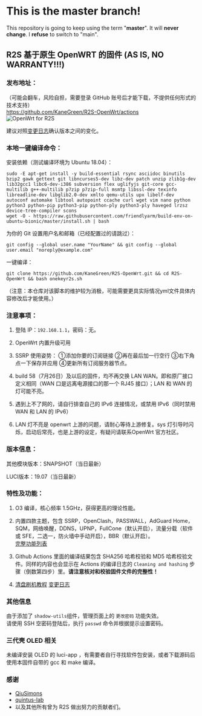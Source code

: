 # This is the master branch!
This repository is going to keep using the term "**master**". It will **never change**.
I **refuse** to switch to "main".

## R2S 基于原生 OpenWRT 的固件 (AS IS, NO WARRANTY!!!)

### 发布地址：
（可能会翻车，风险自担，需要登录 GitHub 账号后才能下载，不提供任何形式的技术支持）  
https://github.com/KaneGreen/R2S-OpenWrt/actions  
![OpenWrt for R2S](https://github.com/KaneGreen/R2S-OpenWrt/workflows/OpenWrt%20for%20R2S/badge.svg?branch=master&event=push)

建议对照[变更日志](./CHANGELOG.md)确认版本之间的变化。

### 本地一键编译命令：
安装依赖（测试编译环境为 Ubuntu 18.04）：
```shell
sudo -E apt-get install -y build-essential rsync asciidoc binutils bzip2 gawk gettext git libncurses5-dev libz-dev patch unzip zlib1g-dev lib32gcc1 libc6-dev-i386 subversion flex uglifyjs git-core gcc-multilib g++-multilib p7zip p7zip-full msmtp libssl-dev texinfo libreadline-dev libglib2.0-dev xmlto qemu-utils upx libelf-dev autoconf automake libtool autopoint ccache curl wget vim nano python python3 python-pip python3-pip python-ply python3-ply haveged lrzsz device-tree-compiler scons
wget -O - https://raw.githubusercontent.com/friendlyarm/build-env-on-ubuntu-bionic/master/install.sh | bash
```
为你的 Git 设置用户名和邮箱（已经配置过的请跳过）：
```shell
git config --global user.name "YourName" && git config --global user.email "noreply@example.com"
```
一键编译：
```shell
git clone https://github.com/KaneGreen/R2S-OpenWrt.git && cd R2S-OpenWrt && bash onekeyr2s.sh
```
（注意：本仓库对该脚本的维护较为消极，可能需要更具实际情况yml文件具体内容修改后才能使用。）
### 注意事项：
1. 登陆 IP：`192.168.1.1`，密码：无。

2. OpenWrt 内置升级可用

3. SSRP 使用姿势： ①添加你要的订阅链接 ②再在最后加一行空行 ③右下角点一下保存并应用 ④更新所有订阅服务器节点。

4. build 58（7月26日）及以后的固件，均不再交换 LAN WAN。即和原厂接口定义相同（WAN 口是远离电源接口的那一个 RJ45 接口）；LAN 和 WAN 的灯可能不亮。

5. 遇到上不了网的，请自行排查自己的 IPv6 连接情况，或禁用 IPv6（同时禁用 WAN 和 LAN 的 IPv6）

6. LAN 灯不亮是 openwrt 上游的问题，请耐心等待上游修复。sys 灯引导时闪烁，启动后常亮，也是上游的设定，有疑问请联系OpenWrt 官方社区。

### 版本信息：
其他模块版本：SNAPSHOT（当日最新）

LUCI版本：19.07（当日最新）

### 特性及功能：
1. O3 编译，核心频率 1.5GHz，获得更高的理论性能。

2. 内置四款主题，包含 SSRP，OpenClash，PASSWALL，AdGuard Home，SQM，网络唤醒，DDNS，UPNP，FullCone（默认开启），流量分载（软件或 SFE，二选一，防火墙中手动开启），BBR（默认开启）。  
[完整功能列表](./featurelist.md)

3. Github Actions 里面的编译结果包含 SHA256 哈希校验和 MD5 哈希校验文件。同样的内容也会显示在 Actions 的编译日志的 `Cleaning and hashing` 步骤（倒数第四步）里。**请注意核对和校验固件文件的完整性！**

4. [清盘刷机教程](./howto_cleanflash.md)  [变更日志](./CHANGELOG.md)

### 其他信息
由于添加了 `shadow-utils`组件，管理页面上的 `更改密码` 功能失效。  
请使用 SSH 空密码登陆后，执行 `passwd` 命令并根据提示设置密码。

### 三代壳 OLED 相关
未编译安装 OLED 的 luci-app ，有需要者自行寻找软件包安装，或者下载源码后使用本固件自带的 gcc 和 make 编译。

### 感谢
* [QiuSimons](https://github.com/QiuSimons/)  
* [quintus-lab](https://github.com/quintus-lab/)
* 以及其他所有曾为 R2S 做出努力的贡献者们。
